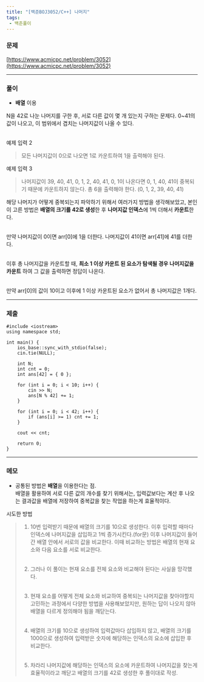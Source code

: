 ```yaml
---
title: "[백준BOJ3052/C++] 나머지"
tags:
 - 백준풀이
---
```

### 문제

[https://www.acmicpc.net/problem/3052](https://www.acmicpc.net/problem/3052)

***

### 풀이
- **배열** 이용

N을 42로 나눈 나머지를 구한 후, 서로 다른 값이 몇 개 있는지 구하는 문제다. 0~41의 값이 나오고, 이 범위에서 겹치는 나머지값이 나올 수 있다. <br/><br/>

예제 입력 2
> 모든 나머지값이 0으로 나오면 1로 카운트하여 1을 출력해야 된다.


예제 입력 3
> 나머지값이 39, 40, 41, 0, 1, 2, 40, 41, 0, 1이 나온다면 0, 1, 40, 41이 중복되기 때문에 카운트하지 않는다. 총 6을 출력해야 한다. (0, 1, 2, 39, 40, 41)


해당 나머지가 어떻게 중복되는지 파악하기 위해서 여러가지 방법을 생각해보았고, 본인이 고른 방법은 **배열의 크기를 42로 생성**한 후 **나머지값 인덱스**에 1씩 더해서 **카운트**한다.<br/><br/>

만약 나머지값이 0이면 arr[0]에 1을 더한다. 나머지값이 41이면 arr[41]에 41를 더한다.<br/><br/> 

이후 총 나머지값을 카운트할 때, **최소 1 이상 카운트 된 요소가 탐색될 경우 나머지값을 카운트** 하여 그 값을 출력하면 정답이 나온다. <br/><br/>

만약 arr[0]의 값이 10이고 이후에 1 이상 카운트된 요소가 없어서 총 나머지값은 1개다.

***
### 제출
```C++17
#include <iostream>
using namespace std;

int main() {
    ios_base::sync_with_stdio(false);
    cin.tie(NULL);

    int N;
    int cnt = 0;
    int ans[42] = { 0 };

    for (int i = 0; i < 10; i++) {
        cin >> N;
        ans[N % 42] += 1;
    }

    for (int i = 0; i < 42; i++) {
        if (ans[i] >= 1) cnt += 1;
    }

    cout << cnt;

    return 0;
}
```

***

### 메모
- 공통된 방법은 **배열**을 이용한다는 점.<br/>
  배열을 활용하여 서로 다른 값의 개수를 찾기 위해서는, 입력값보다는 계산 후 나오는 결과값을 배열에 저장하여 중복값을 찾는 작업을 하는게 효율적이다. 


시도한 방법
> 1. 10번 입력받기 때문에 배열의 크기를 10으로 생성한다. 이후 입력할 때마다 인덱스에 나머지값을 삽입하고 1씩 증가시킨다.(for문) 이후 나머지값이 들어간 배열 안에서 서로의 값을 비교한다. 이때 비교하는 방법은 배열의 현재 요소와 다음 요소를 서로 비교한다.<br/><br/>
>
> 2. 그러나 이 풀이는 현재 요소를 전체 요소와 비교해야 된다는 사실을 망각했다.<br/><br/>
> 
> 3. 현재 요소를 어떻게 전체 요소와 비교하여 중복되는 나머지값을 찾아야할지 고민하는 과정에서 다양한 방법을 사용해보았지만, 원하는 답이 나오지 않아 배열을 다르게 정의해야 됨을 깨닫는다.<br/><br/>
> 
> 4. 배열의 크기를 10으로 생성하여 입력값마다 삽입하지 않고, 배열의 크기를 1000으로 생성하여 입력받은 숫자에 해당하는 인덱스의 요소에 삽입한 후 비교한다.<br/><br/>
> 
> 5. 차라리 나머지값에 해당하는 인덱스의 요소에 카운트하여 나머지값을 찾는게 효율적이라고 깨닫고 배열의 크기를 42로 생성한 후 풀이대로 작성.
